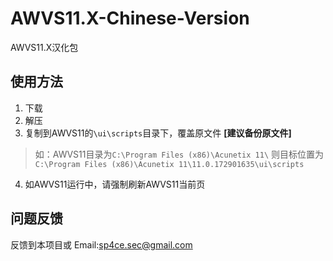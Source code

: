 # AWVS11.X-Chinese-Version
AWVS11.X汉化包
## 使用方法
1. 下载
2. 解压
3. 复制到AWVS11的`\ui\scripts`目录下，覆盖原文件 **[建议备份原文件]**
> 如：AWVS11目录为`C:\Program Files (x86)\Acunetix 11\`
> 则目标位置为`C:\Program Files (x86)\Acunetix 11\11.0.172901635\ui\scripts`
4. 如AWVS11运行中，请强制刷新AWVS11当前页
## 问题反馈
反馈到本项目或
Email:sp4ce.sec@gmail.com
